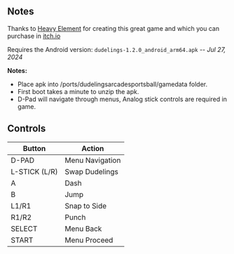 ## Notes

Thanks to [Heavy Element](https://heavyelement.com/) for creating this great game and which you can purchase in [itch.io](https://heavy-element.itch.io/dudelings)

Requires the Android version: `dudelings-1.2.0_android_arm64.apk` -- *Jul 27, 2024*

**Notes:** 

- Place apk into /ports/dudelingsarcadesportsball/gamedata folder.
- First boot takes a minute to unzip the apk.
- D-Pad will navigate through menus, Analog stick controls are required in game.


## Controls

| Button        | Action          |
| ------------- | --------------- |
| D-PAD         | Menu Navigation |
| L-STICK (L/R) | Swap Dudelings  |
| A             | Dash            |
| B             | Jump            |
| L1/R1         | Snap to Side    |
| R1/R2         | Punch           |
| SELECT        | Menu Back       |
| START         | Menu Proceed    |
